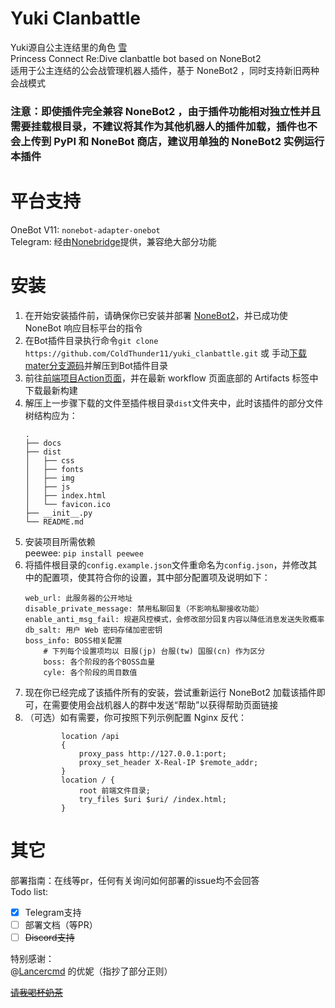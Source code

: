 # Yuki Clanbattle
Yuki源自公主连结里的角色 [雪](https://pcredivewiki.tw/Character/Detail/%E9%9B%AA)   
Princess Connect Re:Dive clanbattle bot based on NoneBot2   
适用于公主连结的公会战管理机器人插件，基于 NoneBot2 ，同时支持新旧两种会战模式
### 注意：即使插件完全兼容 NoneBot2 ，由于插件功能相对独立性并且需要挂载根目录，不建议将其作为其他机器人的插件加载，插件也不会上传到 PyPI 和 NoneBot 商店，建议用单独的 NoneBot2 实例运行本插件
# 平台支持
OneBot V11: `nonebot-adapter-onebot`  
Telegram: 经由[Nonebridge](https://github.com/ColdThunder11/nonebridge)提供，兼容绝大部分功能  
# 安装
1. 在开始安装插件前，请确保你已安装并部署 [NoneBot2](https://github.com/nonebot/nonebot2)，并已成功使 NoneBot 响应目标平台的指令  
2. 在Bot插件目录执行命令`git clone https://github.com/ColdThunder11/yuki_clanbattle.git` 或 手动[下载mater分支源码](https://github.com/OREOCODEDEV/yuki_clanbattle/archive/refs/heads/master.zip)并解压到Bot插件目录  
3. 前往[前端项目Action页面](https://github.com/ColdThunder11/yuki_clanbattle_web/actions)，并在最新 workflow 页面底部的 Artifacts 标签中下载最新构建  
4. 解压上一步骤下载的文件至插件根目录`dist`文件夹中，此时该插件的部分文件树结构应为：  
    ```
    .
    ├── docs
    ├── dist
    │   ├── css
    │   ├── fonts
    │   ├── img
    │   ├── js
    │   ├── index.html
    │   └── favicon.ico
    ├── __init__.py
    └── README.md
    ```
5. 安装项目所需依赖  
peewee: `pip install peewee`  
6. 将插件根目录的`config.example.json`文件重命名为`config.json`，并修改其中的配置项，使其符合你的设置，其中部分配置项及说明如下：  
    ```
    web_url: 此服务器的公开地址
    disable_private_message: 禁用私聊回复（不影响私聊接收功能）
    enable_anti_msg_fail: 规避风控模式，会修改部分回复内容以降低消息发送失败概率
    db_salt: 用户 Web 密码存储加密密钥
    boss_info: BOSS相关配置
        # 下列每个设置项均以 日服(jp) 台服(tw) 国服(cn) 作为区分
        boss: 各个阶段的各个BOSS血量
        cyle: 各个阶段的周目数值
    ```
7. 现在你已经完成了该插件所有的安装，尝试重新运行 NoneBot2 加载该插件即可，在需要使用会战机器人的群中发送“帮助”以获得帮助页面链接  
8. （可选）如有需要，你可按照下列示例配置 Nginx 反代：
    ```
            location /api
            {
                proxy_pass http://127.0.0.1:port;
                proxy_set_header X-Real-IP $remote_addr;
            }
            location / {
                root 前端文件目录;
                try_files $uri $uri/ /index.html;
            }
    ```
# 其它
部署指南：在线等pr，任何有关询问如何部署的issue均不会回答   
Todo list:
- [x] Telegram支持
- [ ] 部署文档（等PR）
- [ ] ~~Discord支持~~

特别感谢：  
@[Lancercmd](https://github.com/Lancercmd) 的优妮（指抄了部分正则）

~~[请我喝杯奶茶](https://afdian.net/a/coldthunder11)~~